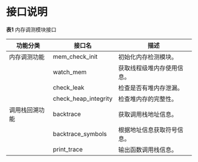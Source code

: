 # 接口说明

**表1** 内存调测模块接口

| 功能分类 | 接口名 | 描述 |
| -------- | -------- | -------- |
| 内存调测功能 | mem_check_init | 初始化内存检测模块。 |
|  | watch_mem |获取线程级堆内存使用信息。|
|  | check_leak |检查是否有堆内存泄漏。|
|  | check_heap_integrity |检查堆内存的完整性。|
| 调用栈回溯功能 | backtrace | 获取调用栈地址信息。 |
|  | backtrace_symbols |根据地址信息获取符号信息。|
|  | print_trace |输出函数调用栈信息。|
